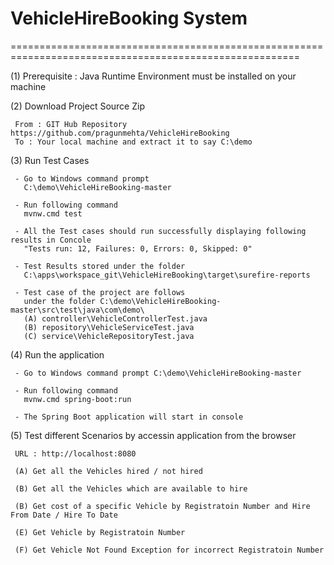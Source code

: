 # VehicleHireBooking System
========================================================================================================
 
 (1) Prerequisite : Java Runtime Environment must be installed on your machine
 
 (2) Download Project Source Zip 
 
     From : GIT Hub Repository https://github.com/pragunmehta/VehicleHireBooking 
	 To : Your local machine and extract it to say C:\demo
 
 (3) Run Test Cases
 
     - Go to Windows command prompt
	   C:\demo\VehicleHireBooking-master
	 
     - Run following command 
	   mvnw.cmd test
	   
	 - All the Test cases should run successfully displaying following results in Concole
	   "Tests run: 12, Failures: 0, Errors: 0, Skipped: 0"
	   
     - Test Results stored under the folder 
	   C:\apps\workspace_git\VehicleHireBooking\target\surefire-reports
	   
	 - Test case of the project are follows 
	   under the folder C:\demo\VehicleHireBooking-master\src\test\java\com\demo\
	   (A) controller\VehicleControllerTest.java
	   (B) repository\VehicleServiceTest.java
	   (C) service\VehicleRepositoryTest.java
	   
 (4) Run the application 
 
     - Go to Windows command prompt C:\demo\VehicleHireBooking-master
	 
     - Run following command 
	   mvnw.cmd spring-boot:run
	   
     - The Spring Boot application will start in console

 (5) Test different Scenarios by accessin application from the browser
 
     URL : http://localhost:8080
 
     (A) Get all the Vehicles hired / not hired
	 
  	 (B) Get all the Vehicles which are available to hire
		 
	 (B) Get cost of a specific Vehicle by Registratoin Number and Hire From Date / Hire To Date
		 
	 (E) Get Vehicle by Registratoin Number
		 
	 (F) Get Vehicle Not Found Exception for incorrect Registratoin Number
		 

